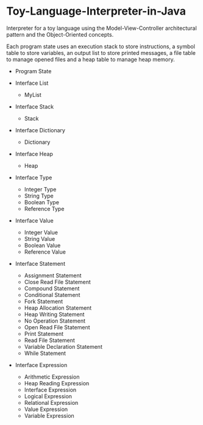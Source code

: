 # Toy-Language-Interpreter-in-Java

Interpreter for a toy language using the Model-View-Controller architectural pattern and the Object-Oriented concepts.

Each program state uses an execution stack to store instructions, a symbol table to store variables, an output list to store printed messages, a file table to manage opened files and a heap table to manage heap memory.


- Program State
- Interface List
  - MyList
- Interface Stack
  - Stack
- Interface Dictionary
  - Dictionary
- Interface Heap
  - Heap

- Interface Type
  - Integer Type
  - String Type
  - Boolean Type
  - Reference Type

- Interface Value
  - Integer Value
  - String Value
  - Boolean Value
  - Reference Value

- Interface Statement
  - Assignment Statement
  - Close Read File Statement
  - Compound Statement
  - Conditional Statement
  - Fork Statement
  - Heap Allocation Statement
  - Heap Writing Statement
  - No Operation Statement
  - Open Read File Statement
  - Print Statement
  - Read File Statement
  - Variable Declaration Statement
  - While Statement
  
- Interface Expression
  - Arithmetic Expression
  - Heap Reading Expression
  - Interface Expression
  - Logical Expression
  - Relational Expression
  - Value Expression
  - Variable Expression
